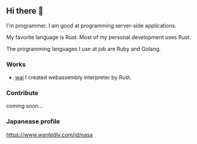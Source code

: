 ## Hi there 👋 

I'm programmer.
I am good at programming server-side applications.

My favorite language is Rust. Most of my personal development uses Rust.

The programming languages I use at job are Ruby and Golang.

### Works

-  [wai](https://github.com/k-nasa/wai) I created webassembly interpreter by Rust.


### Contribute

coming soon...

### Japanease profile

https://www.wantedly.com/id/nasa
